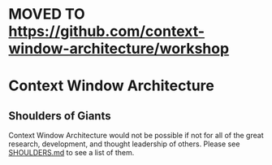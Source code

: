 # MOVED TO https://github.com/context-window-architecture/workshop

# Context Window Architecture

## Shoulders of Giants
Context Window Architecture would not be possible if not for all of the great research, development, and thought leadership of others. Please see [SHOULDERS.md](SHOULDERS.md) to see a list of them.

